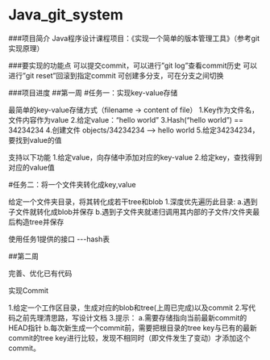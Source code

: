 # Java_git_system
###项目简介
Java程序设计课程项目：《实现一个简单的版本管理工具》（参考git实现原理）

###要实现的功能点
可以提交commit，可以进行”git log”查看commit历史
可以进行”git reset”回滚到指定commit
可创建多分支，可在分支之间切换

###项目进度
##第一周
#任务一：实现key-value存储

最简单的key-value存储方式（filename -> content of file）
  1.Key作为文件名，文件内容作为value
  2.给定value：“hello world”
  3.Hash(“hello world”) == 34234234
  4.创建文件 objects/34234234 --> hello world
  5.给定34234234，要找到value的值

支持以下功能
  1.给定value，向存储中添加对应的key-value
  2.给定key，查找得到对应的value值


#任务二：将一个文件夹转化成key,value

给定一个文件夹目录，将其转化成若干tree和blob
  1.深度优先遍历此目录:
    a.遇到子文件就转化成blob并保存
    b.遇到子文件夹就递归调用其内部的子文件/文件夹最后构造tree并保存

使用任务1提供的接口 ---hash表

##第二周

完善、优化已有代码

实现Commit

  1.给定一个工作区目录，生成对应的blob和tree(上周已完成)以及commit
  2.写代码之前先理清思路，写设计文档
  3.提示：
    a.需要存储指向当前最新commit的HEAD指针
    b.每次新生成一个commit前，需要把根目录的tree key与已有的最新commit的tree key进行比较，发现不相同时（即文件发生了变动）才添加这个commit。
